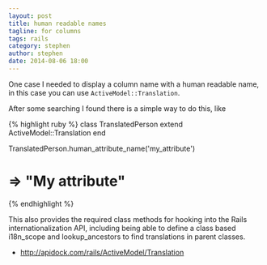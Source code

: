 ```yaml
---
layout: post
title: human readable names
tagline: for columns
tags: rails
category: stephen
author: stephen
date: 2014-08-06 18:00
---
```

One case I needed to display a column name with a human readable name, in this case you can use `ActiveModel::Translation`.

After some searching I found there is a simple way to do this, like

{% highlight ruby %}
class TranslatedPerson
  extend ActiveModel::Translation
end

TranslatedPerson.human_attribute_name('my_attribute')
# => "My attribute"
{% endhighlight %}

This also provides the required class methods for hooking into the Rails internationalization API, including being able to define a class based i18n_scope and lookup_ancestors to find translations in parent classes.

- <http://apidock.com/rails/ActiveModel/Translation>
